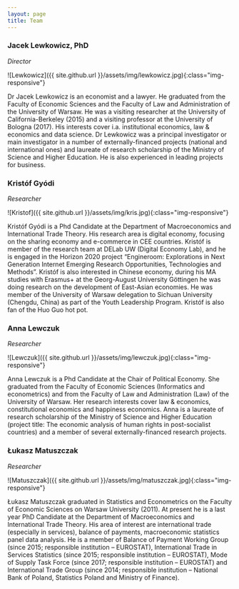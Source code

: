 ```yaml
---
layout: page
title: Team
---
```

### Jacek Lewkowicz, PhD


*Director*

![Lewkowicz]({{ site.github.url }}/assets/img/lewkowicz.jpg){:class="img-responsive"}

Dr Jacek Lewkowicz is an economist and a lawyer. He graduated from the Faculty of Economic Sciences and the Faculty of Law and Administration of the University of Warsaw. He was a visiting researcher at the University of California-Berkeley (2015) and a visiting professor at the University of Bologna (2017). His interests cover i.a. institutional economics, law & economics and data science. Dr Lewkowicz was a principal investigator or main investigator in a number of externally-financed projects (national and international ones) and laureate of research scholarship of the Ministry of Science and Higher Education. He is also experienced in leading projects for business. 




### Kristóf Gyódi


*Researcher*

![Kristof]({{ site.github.url }}/assets/img/kris.jpg){:class="img-responsive"}

Kristóf Gyódi is a Phd Candidate at the Department of Macroeconomics and International Trade Theory. His research area is digital economy, focusing on the sharing economy and e-commerce in CEE countries. Kristóf is member of the research team at DELab UW (Digital Economy Lab), and he is engaged in the Horizon 2020 project “Engineroom: Explorations in Next Generation Internet Emerging Research Opportunities, Technologies and Methods”. Kristóf is also interested in Chinese economy, during his MA studies with Erasmus+ at the Georg-August University Göttingen he was doing research on the development of East-Asian economies. He was member of the University of Warsaw delegation to Sichuan University (Chengdu, China) as part of the Youth Leadership Program. Kristóf is also fan of the Huo Guo hot pot.



### Anna Lewczuk


*Researcher*

![Lewczuk]({{ site.github.url }}/assets/img/lewczuk.jpg){:class="img-responsive"}


Anna Lewczuk is a Phd Candidate at the Chair of Political Economy. She graduated from the Faculty of Economic Sciences (Informatics and econometrics)  and from the Faculty of Law and Administration (Law) of the University of Warsaw. Her research interests cover law & economics, constitutional economics and happiness economics. Anna is a laureate of  research scholarship of the Ministry of Science and Higher Education (project title: The economic analysis of human rights in post-socialist countries) and a member of several externally-financed research projects. 



### Łukasz Matuszczak


*Researcher*

![Matuszczak]({{ site.github.url }}/assets/img/matuszczak.jpg){:class="img-responsive"}


Łukasz Matuszczak graduated in Statistics and Econometrics on the Faculty of Economic Sciences on Warsaw University (2011). At present he is a last year PhD Candidate at the Department of Macroeconomics and International Trade Theory. His area of interest are international trade (especially in services), balance of payments, macroeconomic statistics panel data analysis. He is a member of Balance of Payment Working Group (since 2015; responsible institution – EUROSTAT), International Trade in Services Statistics (since 2015; responsible institution – EUROSTAT), Mode of Supply Task Force (since 2017; responsible institution – EUROSTAT) and International Trade Group (since 2014; responsible institution – National Bank of Poland, Statistics Poland and Ministry of Finance).










